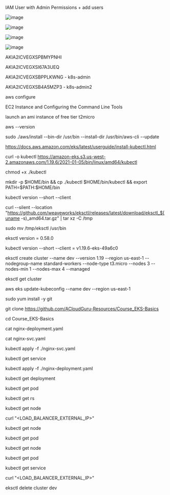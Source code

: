 

IAM User with Admin Permissions + add users


![image](https://user-images.githubusercontent.com/33985509/127368453-4438382c-3776-4ff1-bcc4-e3bd39db3dff.png)


![image](https://user-images.githubusercontent.com/33985509/127368517-a5756d02-4773-4fac-b57b-3b12f183130c.png)


![image](https://user-images.githubusercontent.com/33985509/127368654-305c810b-5a64-45db-af4f-ec9b124d7f28.png)


![image](https://user-images.githubusercontent.com/33985509/127368741-989a5183-4728-493b-a9fe-9eb2ecdd81c6.png)


AKIA2ICVEGXSPBMYPNHI 

AKIA2ICVEGXSI67A3UEQ

AKIA2ICVEGXSBPPLKWNG - k8s-admin


AKIA2ICVEGXSB4A5MZP3 - k8s-admin2


aws configure

EC2 Instance and Configuring the Command Line Tools

launch an ami instance of free tier t2micro 

aws --version

sudo ./aws/install --bin-dir /usr/bin --install-dir /usr/bin/aws-cli --update

https://docs.aws.amazon.com/eks/latest/userguide/install-kubectl.html

curl -o kubectl https://amazon-eks.s3.us-west-2.amazonaws.com/1.19.6/2021-01-05/bin/linux/amd64/kubectl

chmod +x ./kubectl


mkdir -p $HOME/bin && cp ./kubectl $HOME/bin/kubectl && export PATH=$PATH:$HOME/bin

kubectl version --short --client

curl --silent --location "https://github.com/weaveworks/eksctl/releases/latest/download/eksctl_$(uname -s)_amd64.tar.gz" | tar xz -C /tmp

sudo mv /tmp/eksctl /usr/bin

eksctl version = 0.58.0

kubectl version --short --client =  v1.19.6-eks-49a6c0

eksctl create cluster --name dev --version 1.19 --region us-east-1 --nodegroup-name standard-workers --node-type t3.micro --nodes 3 --nodes-min 1 --nodes-max 4 --managed



eksctl get cluster

aws eks update-kubeconfig --name dev --region us-east-1

sudo yum install -y git

git clone https://github.com/ACloudGuru-Resources/Course_EKS-Basics

cd Course_EKS-Basics

cat nginx-deployment.yaml

cat nginx-svc.yaml

kubectl apply -f ./nginx-svc.yaml

kubectl get service

kubectl apply -f ./nginx-deployment.yaml

kubectl get deployment

kubectl get pod

kubectl get rs

kubectl get node

curl "<LOAD_BALANCER_EXTERNAL_IP>"


kubectl get node

kubectl get pod

kubectl get node

kubectl get pod

kubectl get service

curl "<LOAD_BALANCER_EXTERNAL_IP>"

eksctl delete cluster dev
